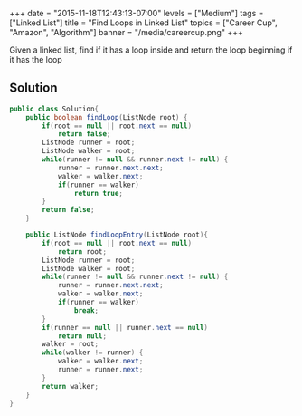 +++
date = "2015-11-18T12:43:13-07:00"
levels = ["Medium"]
tags = ["Linked List"]
title = "Find Loops in Linked List"
topics = ["Career Cup", "Amazon", "Algorithm"]
banner = "/media/careercup.png"
+++

Given a linked list, find if it has a loop inside and return the loop beginning if it has the loop
<!--more-->

## Solution
```java
public class Solution{
	public boolean findLoop(ListNode root) {
		if(root == null || root.next == null)
			return false;
		ListNode runner = root;
		ListNode walker = root;
		while(runner != null && runner.next != null) {
			runner = runner.next.next;
			walker = walker.next;
			if(runner == walker)
				return true;
		}
		return false;
	}

	public ListNode findLoopEntry(ListNode root){
		if(root == null || root.next == null)
			return root;
		ListNode runner = root;
		ListNode walker = root;
		while(runner != null && runner.next != null) {
			runner = runner.next.next;
			walker = walker.next;
			if(runner == walker)
				break;
		}
		if(runner == null || runner.next == null)
		    return null;
		walker = root;
		while(walker != runner) {
			walker = walker.next;
			runner = runner.next;
		}
		return walker;
	}
}
```